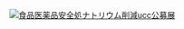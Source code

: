 [![食品医薬品安全処ナトリウム削減ucc公募展](https://img.youtube.com/vi/oI6AFDoMEFU/0.jpg)](https://youtu.be/oI6AFDoMEFU?t=0s)
